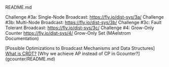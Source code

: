 README.md


Challenge #3a: Single-Node Broadcast: https://fly.io/dist-sys/3a/
Challenge #3b: Multi-Node Broadcast: https://fly.io/dist-sys/3b/
Challenge #3c: Fault Tolerant Broadcast: https://fly.io/dist-sys/3c/
Challenge #4:  Grow-Only Counter https://fly.io/dist-sys/4/
			   Grow-Only Set (MAelstrom Documentation)	

[Possible Optimizations to Broadcast Mechanisms and Data Structures]
[What is CRDT?](gset/README.md)
[Why we achieve AP instead of CP in Gcounter?] (gcounter/README.md)